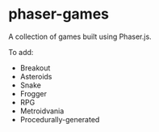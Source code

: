 # phaser-games
A collection of games built using Phaser.js.

To add:
- Breakout
- Asteroids
- Snake
- Frogger
- RPG
- Metroidvania
- Procedurally-generated
